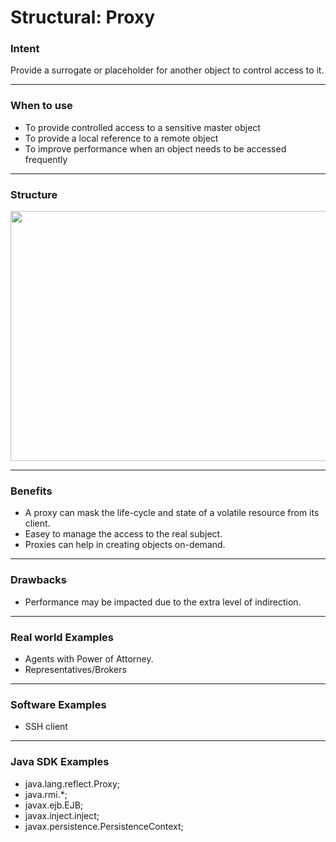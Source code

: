 # Structural: Proxy
### Intent

Provide a surrogate or placeholder for another object to control access to it.

---
### When to use

* To provide controlled access to a sensitive master object
* To provide a local reference to a remote object
* To improve performance when an object needs to be accessed frequently

---
### Structure

<img src="./structure_proxy.jpg" width="600" height="400">

---
### Benefits

* A proxy can mask the life-cycle and state of a volatile resource from its client.
* Easey to manage the access to the real subject.
* Proxies can help in creating objects on-demand.

---
### Drawbacks

* Performance may be impacted due to the extra level of indirection. 

---
### Real world Examples

* Agents with Power of Attorney.
* Representatives/Brokers

---
### Software Examples

* SSH client

--- 
### Java SDK Examples

* java.lang.reflect.Proxy;
* java.rmi.*;
* javax.ejb.EJB;
* javax.inject.inject;
* javax.persistence.PersistenceContext;
